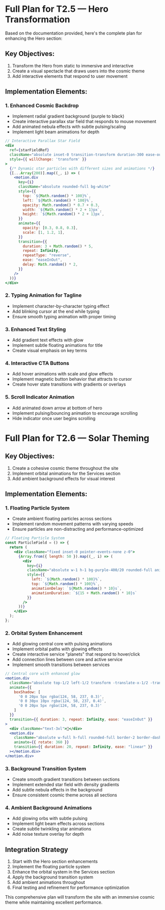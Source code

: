 
# Full Plan for T2.5 — Hero Transformation

Based on the documentation provided, here's the complete plan for enhancing the Hero section:

## Key Objectives:
1. Transform the Hero from static to immersive and interactive
2. Create a visual spectacle that draws users into the cosmic theme
3. Add interactive elements that respond to user movement

## Implementation Elements:

### 1. Enhanced Cosmic Backdrop
- Implement radial gradient background (purple to black)
- Create interactive parallax star field that responds to mouse movement
- Add animated nebula effects with subtle pulsing/scaling
- Implement light beam animations for depth

```jsx
// Interactive Parallax Star Field
<div 
  ref={starFieldRef}
  className="absolute inset-0 transition-transform duration-300 ease-out"
  style={{ willChange: 'transform' }}
>
  {/* Dynamic star particles with different sizes and animations */}
  {[...Array(200)].map((_, i) => (
    <motion.div
      key={i}
      className="absolute rounded-full bg-white"
      style={{
        top: `${Math.random() * 100}%`,
        left: `${Math.random() * 100}%`,
        opacity: Math.random() * 0.7 + 0.3,
        width: `${Math.random() * 2 + 1}px`,
        height: `${Math.random() * 2 + 1}px`,
      }}
      animate={{
        opacity: [0.3, 0.8, 0.3],
        scale: [1, 1.2, 1],
      }}
      transition={{
        duration: 3 + Math.random() * 5,
        repeat: Infinity,
        repeatType: "reverse",
        ease: "easeInOut",
        delay: Math.random() * 2,
      }}
    />
  ))}
</div>
```

### 2. Typing Animation for Tagline
- Implement character-by-character typing effect
- Add blinking cursor at the end while typing
- Ensure smooth typing animation with proper timing

### 3. Enhanced Text Styling
- Add gradient text effects with glow
- Implement subtle floating animations for title
- Create visual emphasis on key terms

### 4. Interactive CTA Buttons
- Add hover animations with scale and glow effects
- Implement magnetic button behavior that attracts to cursor
- Create hover state transitions with gradients or overlays

### 5. Scroll Indicator Animation
- Add animated down arrow at bottom of hero
- Implement pulsing/bouncing animation to encourage scrolling
- Hide indicator once user begins scrolling

# Full Plan for T2.6 — Solar Theming

## Key Objectives:
1. Create a cohesive cosmic theme throughout the site
2. Implement orbital animations for the Services section
3. Add ambient background effects for visual interest

## Implementation Elements:

### 1. Floating Particle System
- Create ambient floating particles across sections
- Implement random movement patterns with varying speeds
- Ensure particles are non-distracting and performance-optimized

```jsx
// Floating Particle System
const ParticleField = () => {
  return (
    <div className="fixed inset-0 pointer-events-none z-0">
      {Array.from({ length: 50 }).map((_, i) => (
        <div
          key={i}
          className="absolute w-1 h-1 bg-purple-400/20 rounded-full animate-float"
          style={{
            left: `${Math.random() * 100}%`,
            top: `${Math.random() * 100}%`,
            animationDelay: `${Math.random() * 10}s`,
            animationDuration: `${15 + Math.random() * 10}s`
          }}
        />
      ))}
    </div>
  );
};
```

### 2. Orbital System Enhancement
- Add glowing central core with pulsing animations
- Implement orbital paths with glowing effects
- Create interactive service "planets" that respond to hover/click
- Add connection lines between core and active service
- Implement smooth transitions between services

```jsx
// Central core with enhanced glow
<motion.div 
  className="absolute top-1/2 left-1/2 transform -translate-x-1/2 -translate-y-1/2 w-[120px] h-[120px] rounded-full bg-gradient-to-br from-purple-900/80 to-blue-900/80 border border-purple-500/50 backdrop-blur-md z-20 flex items-center justify-center"
  animate={{ 
    boxShadow: [
      '0 0 20px 5px rgba(124, 58, 237, 0.3)', 
      '0 0 30px 10px rgba(124, 58, 237, 0.4)', 
      '0 0 20px 5px rgba(124, 58, 237, 0.3)'
    ]
  }}
  transition={{ duration: 3, repeat: Infinity, ease: "easeInOut" }}
>
  <div className="text-3xl">🧠</div>
  <motion.div 
    className="absolute w-full h-full rounded-full border-2 border-dashed border-purple-500/30"
    animate={{ rotate: 360 }}
    transition={{ duration: 20, repeat: Infinity, ease: "linear" }}
  ></motion.div>
</motion.div>
```

### 3. Background Transition System
- Create smooth gradient transitions between sections
- Implement extended star field with density gradients
- Add subtle nebula effects in the background
- Ensure consistent cosmic theme across all sections

### 4. Ambient Background Animations
- Add glowing orbs with subtle pulsing
- Implement light beam effects across sections
- Create subtle twinkling star animations
- Add noise texture overlay for depth

## Integration Strategy
1. Start with the Hero section enhancements
2. Implement the floating particle system
3. Enhance the orbital system in the Services section
4. Apply the background transition system
5. Add ambient animations throughout
6. Final testing and refinement for performance optimization

This comprehensive plan will transform the site with an immersive cosmic theme while maintaining excellent performance.
